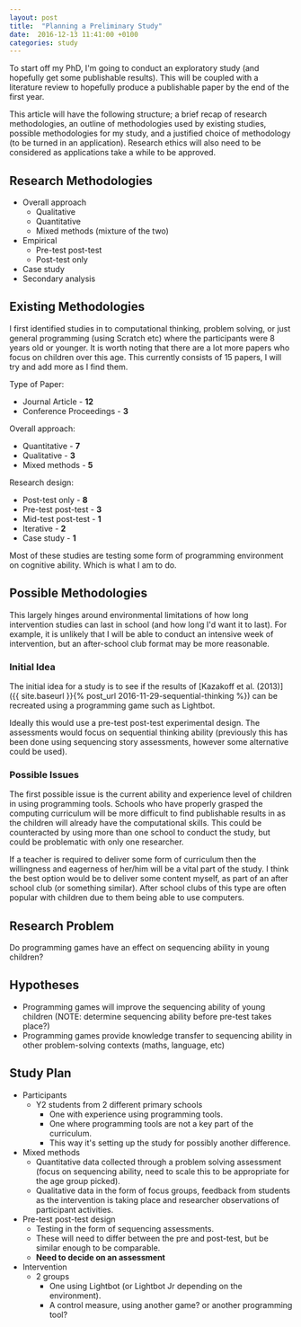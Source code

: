 ```yaml
---
layout: post
title:  "Planning a Preliminary Study"
date:  2016-12-13 11:41:00 +0100
categories: study
---
```


To start off my PhD, I'm going to conduct an exploratory study (and hopefully get some publishable results). This will be coupled with a literature review to hopefully produce a publishable paper by the end of the first year.

This article will have the following structure; a brief recap of research methodologies, an outline of methodologies used by existing studies, possible methodologies for my study, and a justified choice of methodology (to be turned in an application). Research ethics will also need to be considered as applications take a while to be approved.

## Research Methodologies
- Overall approach
	- Qualitative
	- Quantitative
	- Mixed methods (mixture of the two)
- Empirical
	- Pre-test post-test
	- Post-test only
- Case study
- Secondary analysis

## Existing Methodologies

I first identified studies in to computational thinking, problem solving, or just general programming (using Scratch etc) where the participants were 8 years old or younger. It is worth noting that there are a lot more papers who focus on children over this age. This currently consists of 15 papers, I will try and add more as I find them.

Type of Paper:

- Journal Article - **12**
- Conference Proceedings - **3**

Overall approach:

- Quantitative - **7**
- Qualitative - **3**
- Mixed methods - **5**

Research design:

- Post-test only - **8**
- Pre-test post-test - **3**
- Mid-test post-test - **1**
- Iterative - **2**
- Case study - **1**

Most of these studies are testing some form of programming environment on cognitive ability. Which is what I am to do.

## Possible Methodologies

This largely hinges around environmental limitations of how long intervention studies can last in school (and how long I'd want it to last). For example, it is unlikely that I will be able to conduct an intensive week of intervention, but an after-school club format may be more reasonable.

### Initial Idea

The initial idea for a study is to see if the results of [Kazakoff et al. (2013)]({{ site.baseurl }}{% post_url 2016-11-29-sequential-thinking %}) can be recreated using a programming game such as Lightbot.

Ideally this would use a pre-test post-test experimental design.  The assessments would focus on sequential thinking ability (previously this has been done using sequencing story assessments, however some alternative could be used).

### Possible Issues

The first possible issue is the current ability and experience level of children in using programming tools. Schools who have properly grasped the computing curriculum will be more difficult to find publishable results in as the children will already have the computational skills. This could be counteracted by using more than one school to conduct the study, but could be problematic with only one researcher.

If a teacher is required to deliver some form of curriculum then the willingness and eagerness of her/him will be a vital part of the study. I think the best option would be to deliver some content myself, as part of an after school club (or something similar). After school clubs of this type are often popular with children due to them being able to use computers.

## Research Problem

Do programming games have an effect on sequencing ability in young children?

## Hypotheses

- Programming games will improve the sequencing ability of young children (NOTE: determine sequencing ability before pre-test takes place?)
- Programming games provide knowledge transfer to sequencing ability in other problem-solving contexts (maths, language, etc)

## Study Plan

- Participants
	- Y2 students from 2 different primary schools
		- One with experience using programming tools.
		- One where programming tools are not a key part of the curriculum.
		- This way it's setting up the study for possibly another difference.
- Mixed methods
	- Quantitative data collected through a problem solving assessment (focus on sequencing ability, need to scale this to be appropriate for the age group picked).
	- Qualitative data in the form of focus groups, feedback from students as the intervention is taking place and researcher observations of participant activities.
- Pre-test post-test design
	- Testing in the form of sequencing assessments.
	- These will need to differ between the pre and post-test, but be similar enough to be comparable.
	- **Need to decide on an assessment**
- Intervention
	- 2 groups
		- One using Lightbot (or Lightbot Jr depending on the environment).
		- A control measure, using another game? or another programming tool?
